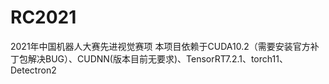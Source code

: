 # RC2021
2021年中国机器人大赛先进视觉赛项
本项目依赖于CUDA10.2（需要安装官方补丁包解决BUG）、CUDNN(版本目前无要求)、TensorRT7.2.1、torch11、Detectron2
